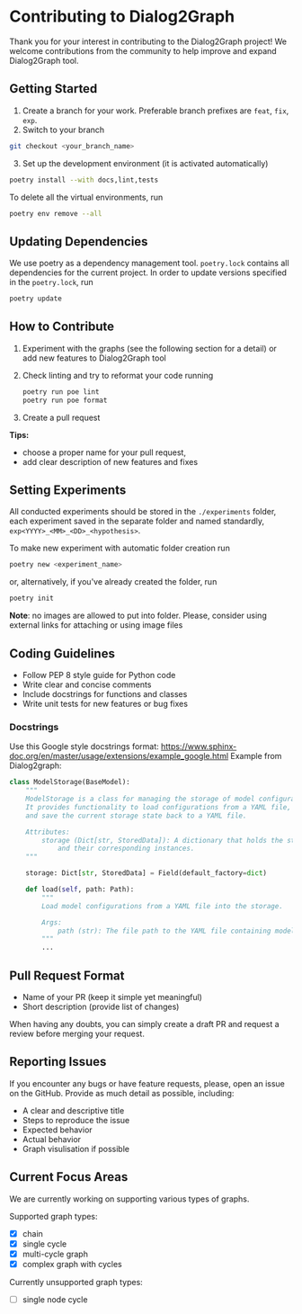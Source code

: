 # Contributing to Dialog2Graph

Thank you for your interest in contributing to the Dialog2Graph project! We welcome contributions from the community to help improve and expand Dialog2Graph tool.

## Getting Started

1. Create a branch for your work. Preferable branch prefixes are `feat`, `fix`, `exp`.
2. Switch to your branch

```bash
git checkout <your_branch_name>
```

3. Set up the development environment (it is activated automatically)

```bash
poetry install --with docs,lint,tests
```

To delete all the virtual environments, run

```bash
poetry env remove --all
```

## Updating Dependencies

We use poetry as a dependency management tool. `poetry.lock` contains all dependencies for the current project. In order to update versions specified in the `poetry.lock`, run

```bash
poetry update
```

## How to Contribute

1. Experiment with the graphs (see the following section for a detail) or add new features to Dialog2Graph tool

2. Check linting and try to reformat your code running

    ```bash
    poetry run poe lint
    poetry run poe format
    ```

3. Create a pull request

**Tips:**

- choose a proper name for your pull request,
- add clear description of new features and fixes

## Setting Experiments

All conducted experiments should be stored in the `./experiments` folder, each experiment saved in the separate folder and named standardly, `exp<YYYY>_<MM>_<DD>_<hypothesis>`.

To make new experiment with automatic folder creation run

```bash
poetry new <experiment_name>
```

or, alternatively, if you've already created the folder, run

```bash
poetry init
```

**Note**: no images are allowed to put into folder. Please, consider using external links for attaching or using image files

## Coding Guidelines

- Follow PEP 8 style guide for Python code
- Write clear and concise comments
- Include docstrings for functions and classes
- Write unit tests for new features or bug fixes

### Docstrings
Use this Google style docstrings format:
https://www.sphinx-doc.org/en/master/usage/extensions/example_google.html
Example from Dialog2graph:
```python
class ModelStorage(BaseModel):
    """
    ModelStorage is a class for managing the storage of model configurations and instances.
    It provides functionality to load configurations from a YAML file, add new models to the storage,
    and save the current storage state back to a YAML file.

    Attributes:
        storage (Dict[str, StoredData]): A dictionary that holds the stored model configurations
            and their corresponding instances.
    """

    storage: Dict[str, StoredData] = Field(default_factory=dict)

    def load(self, path: Path):
        """
        Load model configurations from a YAML file into the storage.

        Args:
            path (str): The file path to the YAML file containing model configurations.
        """
        ...
```

## Pull Request Format

- Name of your PR (keep it simple yet meaningful)
- Short description (provide list of changes)

When having any doubts, you can simply create a draft PR and request a review before merging your request.

## Reporting Issues

If you encounter any bugs or have feature requests, please, open an issue on the GitHub. Provide as much detail as possible, including:

- A clear and descriptive title
- Steps to reproduce the issue
- Expected behavior
- Actual behavior
- Graph visulisation if possible

## Current Focus Areas

We are currently working on supporting various types of graphs.

Supported graph types:

- [x] chain
- [x] single cycle
- [x] multi-cycle graph
- [x] complex graph with cycles

Currently unsupported graph types:

- [ ] single node cycle
